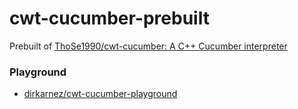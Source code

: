 cwt-cucumber-prebuilt
=====================
Prebuilt of [ThoSe1990/cwt-cucumber: A C++ Cucumber interpreter](https://github.com/ThoSe1990/cwt-cucumber)

### Playground
- [dirkarnez/cwt-cucumber-playground](https://github.com/dirkarnez/cwt-cucumber-playground)